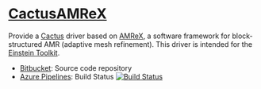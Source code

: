 # [CactusAMReX](https://bitbucket.org/eschnett/cactusamrex)

Provide a [Cactus](https://cactuscode.org/) driver based on
[AMReX](https://amrex-codes.github.io), a software framework for
block-structured AMR (adaptive mesh refinement). This driver is
intended for the [Einstein Toolkit](https://einsteintoolkit.org/).

* [Bitbucket](https://bitbucket.org/eschnett/cactusamrex): Source
  code repository
* [Azure
  Pipelines](https://dev.azure.com/schnetter/CactusAMReX/_build):
  Build Status [![Build
  Status](https://dev.azure.com/schnetter/CactusAMReX/_apis/build/status/eschnett.ringal?branchName=master)](https://dev.azure.com/schnetter/CactusAMReX/_build/latest?definitionId=1&branchName=master)
